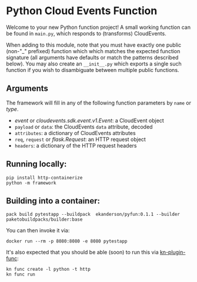 # Python Cloud Events Function

Welcome to your new Python function project! A small working function can be
found in `main.py`, which responds to (transforms) CloudEvents.

When adding to this module, note that you must have exactly one public (non-"_"
prefixed) function which which matches the expected function signature (all
arguments have defaults or match the patterns described below). You may also
create an `__init__.py` which exports a single such function if you wish to
disambiguate between multiple public functions.

## Arguments

The framework will fill in any of the following function parameters by `name` or
_type_.

- _event_ or _cloudevents.sdk.event.v1.Event_: a CloudEvent object
- `payload` or `data`: the CloudEvents `data` attribute, decoded
- `attributes`: a dictionary of CloudEvents attributes
- `req`, `request` or _flask.Request_: an HTTP request object
- `headers`: a dictionary of the HTTP request headers

## Running locally:

```shell
pip install http-containerize
python -m framework
```

## Building into a container:

```shell
pack build pytestapp --buildpack  ekanderson/pyfun:0.1.1 --builder paketobuildpacks/builder:base
```
You can then invoke it via:

```shell
docker run --rm -p 8080:8080 -e 8080 pytestapp
```

It's also expected that you should be able (soon) to run this via [kn-plugin-func](https://github.com/knative-sandbox/kn-plugin-func):

```shell
kn func create -l python -t http
kn func run
```
